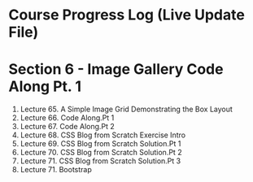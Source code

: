 # Course Progress Log (Live Update File)
# Section 6 - Image Gallery Code Along Pt. 1
1. Lecture 65. A Simple Image Grid Demonstrating the Box Layout
2. Lecture 66. Code Along.Pt 1
3. Lecture 67. Code Along.Pt 2
4. Lecture 68. CSS Blog from Scratch Exercise Intro
5. Lecture 69. CSS Blog from Scratch Solution.Pt 1
6. Lecture 70. CSS Blog from Scratch Solution.Pt 2
7. Lecture 71. CSS Blog from Scratch Solution.Pt 3
8. Lecture 71. Bootstrap